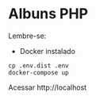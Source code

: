 # Albuns PHP

Lembre-se:
- Docker instalado

```
cp .env.dist .env
docker-compose up
```

Acessar http://localhost
